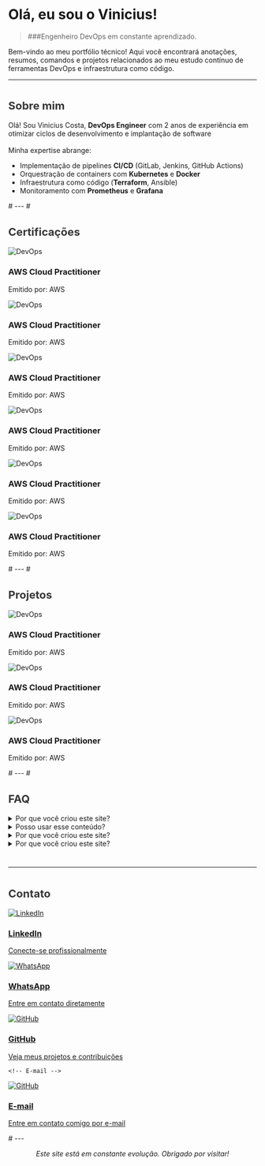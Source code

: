 # Olá, eu sou o Vinicius!

> ###Engenheiro DevOps em constante aprendizado.

Bem-vindo ao meu portfólio técnico! Aqui você encontrará anotações, resumos, comandos e projetos relacionados ao meu estudo contínuo de ferramentas DevOps e infraestrutura como código.

---
#
<h2 style="color: blue; font-weight: 700; color: #373737; font-size: 22px;">Sobre mim</h2>

Olá! Sou Vinicius Costa, <strong>DevOps Engineer</strong> com 2 anos de experiência em otimizar ciclos de desenvolvimento e implantação de software<br><br>
Minha expertise abrange:
<ul>
<li>Implementação de pipelines <strong>CI/CD</strong> (GitLab, Jenkins, GitHub Actions)</li>
<li>Orquestração de containers com <strong>Kubernetes</strong> e <strong>Docker</strong></li>
<li>Infraestrutura como código (<strong>Terraform</strong>, Ansible)</li>
<li>Monitoramento com <strong>Prometheus</strong> e <strong>Grafana</strong></li>
</ul>
#
---
#
<h2 style="color: blue; font-weight: 700; color: #373737; font-size: 22px;">Certificações</h2>

<div class="cert-grid">

<div class="card">
<img class="img_devops" src="assets/clud-practitioner.svg" alt="DevOps">
<h3>AWS Cloud Practitioner</h3>
<p>Emitido por: AWS</p>
</div>

<div class="card">
<img class="img_devops" src="assets/clud-practitioner.svg" alt="DevOps">
<h3>AWS Cloud Practitioner</h3>
<p>Emitido por: AWS</p>
</div>

<div class="card">
<img class="img_devops" src="assets/clud-practitioner.svg" alt="DevOps">
<h3>AWS Cloud Practitioner</h3>
<p>Emitido por: AWS</p>
</div>

<div class="card">
<img class="img_devops" src="assets/clud-practitioner.svg" alt="DevOps">
<h3>AWS Cloud Practitioner</h3>
<p>Emitido por: AWS</p>
</div>

<div class="card">
<img class="img_devops" src="assets/clud-practitioner.svg" alt="DevOps">
<h3>AWS Cloud Practitioner</h3>
<p>Emitido por: AWS</p>
</div>

<div class="card">
<img class="img_devops" src="assets/clud-practitioner.svg" alt="DevOps">
<h3>AWS Cloud Practitioner</h3>
<p>Emitido por: AWS</p>
</div>

</div>
#
---
#
<h2 style="color: blue; font-weight: 700; color: #373737; font-size: 22px;">Projetos</h2>

<div class="cont-card">

<div class="card-project">
<img class="img_devops" src="assets/clud-practitioner.svg" alt="DevOps">
<h3>AWS Cloud Practitioner</h3>
<p>Emitido por: AWS</p>
</div>

<div class="card-project">
<img class="img_devops" src="assets/clud-practitioner.svg" alt="DevOps">
<h3>AWS Cloud Practitioner</h3>
<p>Emitido por: AWS</p>
</div>

<div class="card-project">
<img class="img_devops" src="assets/clud-practitioner.svg" alt="DevOps">
<h3>AWS Cloud Practitioner</h3>
<p>Emitido por: AWS</p>
</div>

</div>
#
---
#
<h2 style="color: blue; font-weight: 700; color: #373737; font-size: 22px;">FAQ</h2>

<details class="details">
<summary>Por que você criou este site?</summary>
<br>
Para documentar meu aprendizado e ajudar outras pessoas da área DevOps.
<br><br>
</details>

<details>
<summary>Posso usar esse conteúdo?</summary>
<br>
Claro! O conteúdo é aberto. Sinta-se à vontade para aprender e contribuir!
<br><br>
</details>

<details>
<summary>Por que você criou este site?</summary>
<br>
Para documentar meu aprendizado e ajudar outras pessoas da área DevOps.
<br><br>
</details>

<details>
<summary>Por que você criou este site?</summary>
<br>
Para documentar meu aprendizado e ajudar outras pessoas da área DevOps.
<br><br>
</details>

#
---
#
<h2 style="color: blue; font-weight: 700; color: #373737; font-size: 22px;">Contato</h2>

<div class="contact-cards">
  <!-- Card LinkedIn -->
  <a href="https://www.linkedin.com/in/solutions-architec/" class="contact-card" target="_blank" rel="noopener noreferrer">
    <div class="card-icon">
      <img src="assets/linkedin-icon.svg" alt="LinkedIn">
    </div>
    <div class="card-content">
      <h3>LinkedIn</h3>
      <p>Conecte-se profissionalmente</p>
    </div>
  </a>
  
  <!-- Card WhatsApp -->
  <a href="https://wa.me/5519999708720" class="contact-card" target="_blank" rel="noopener noreferrer">
    <div class="card-icon">
      <img src="assets/whatsapp-icon.svg" alt="WhatsApp">
    </div>
    <div class="card-content">
      <h3>WhatsApp</h3>
      <p>Entre em contato diretamente</p>
    </div>
  </a>
  
  <!-- Card GitHub -->
  <a href="https://github.com/vinicius3516" class="contact-card" target="_blank" rel="noopener noreferrer">
    <div class="card-icon">
      <img src="assets/github-icon.svg" alt="GitHub">
    </div>
    <div class="card-content">
      <h3>GitHub</h3>
      <p>Veja meus projetos e contribuições</p>
    </div>
  </a>

    <!-- E-mail -->
  <a href="mailto:costavinicius692@.com?subject=Contato%20via%20Portfolio" class="contact-card" target="_blank" rel="noopener noreferrer">
    <div class="card-icon">
      <img src="assets/gmail.svg" alt="GitHub">
    </div>
    <div class="card-content">
      <h3>E-mail</h3>
      <p>Entre em contato comigo por e-mail</p>
    </div>
  </a>
</div>
#
---

<p align="center">
<em>Este site está em constante evolução. Obrigado por visitar!</em>
</p>

